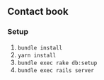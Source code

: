 ## Contact book

### Setup

1. `bundle install`
1. `yarn install`
1. `bundle exec rake db:setup`
1. `bundle exec rails server`
